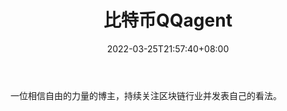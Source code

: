 ﻿---
weight: 
title: "比特币QQagent"
description: "一位相信自由的力量的博主，持续关注区块链行业并发表自己的看法"
date: 2022-03-25T21:57:40+08:00
lastmod: 2022-03-25T16:45:40+08:00
draft: false
authors: ["Metabd"]
featuredImage: "bitebiqqagent.jpg"
link: ""
tags: ["微博","比特币QQagent"]
categories: ["navigation"]
navigation: ["微博"]
lightgallery: true
toc: true
pinned: false
recommend: false
recommend1: false
---
一位相信自由的力量的博主，持续关注区块链行业并发表自己的看法。
